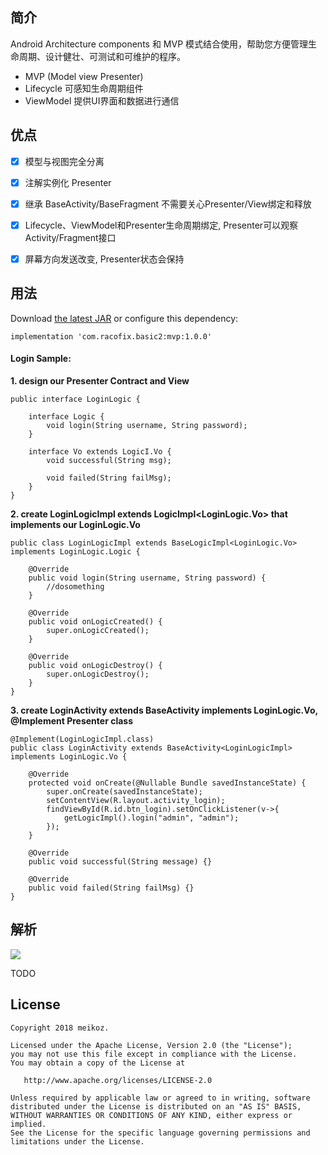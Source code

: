 ## 简介
Android Architecture components 和 MVP 模式结合使用，帮助您方便管理生命周期、设计健壮、可测试和可维护的程序。
- MVP (Model view Presenter) 
- Lifecycle 可感知生命周期组件
- ViewModel 提供UI界面和数据进行通信


## 优点
- [x] 模型与视图完全分离
- [x] 注解实例化 Presenter
- [x] 继承 BaseActivity/BaseFragment 不需要关心Presenter/View绑定和释放
- [x] Lifecycle、ViewModel和Presenter生命周期绑定, Presenter可以观察Activity/Fragment接口
- [x] 屏幕方向发送改变, Presenter状态会保持


## 用法
Download [the latest JAR](https://github.com/meikoz/Basic/tree/master/basics/mvp) or configure this dependency:
```
implementation 'com.racofix.basic2:mvp:1.0.0'
```

#### Login Sample:
**1. design our Presenter Contract and View**
```
public interface LoginLogic {

    interface Logic {
        void login(String username, String password);
    }

    interface Vo extends LogicI.Vo {
        void successful(String msg);

        void failed(String failMsg);
    }
}
```

**2. create LoginLogicImpl extends LogicImpl<LoginLogic.Vo> that implements our LoginLogic.Vo**
```
public class LoginLogicImpl extends BaseLogicImpl<LoginLogic.Vo> implements LoginLogic.Logic {

    @Override
    public void login(String username, String password) {
        //dosomething
    }

    @Override
    public void onLogicCreated() {
        super.onLogicCreated();
    }

    @Override
    public void onLogicDestroy() {
        super.onLogicDestroy();
    }
}
```

**3. create LoginActivity extends BaseActivity<LoginLogicImpl> implements LoginLogic.Vo, @Implement Presenter class**
```
@Implement(LoginLogicImpl.class)
public class LoginActivity extends BaseActivity<LoginLogicImpl> implements LoginLogic.Vo {

    @Override
    protected void onCreate(@Nullable Bundle savedInstanceState) {
        super.onCreate(savedInstanceState);
        setContentView(R.layout.activity_login);
        findViewById(R.id.btn_login).setOnClickListener(v->{
            getLogicImpl().login("admin", "admin");
        });
    }

    @Override
    public void successful(String message) {}

    @Override
    public void failed(String failMsg) {}
}
```


## 解析
![](https://upload-images.jianshu.io/upload_images/893513-071dc47f4a67d508.png?imageMogr2/auto-orient/strip%7CimageView2/2/w/1240)

TODO


## License
```
Copyright 2018 meikoz.

Licensed under the Apache License, Version 2.0 (the "License");
you may not use this file except in compliance with the License.
You may obtain a copy of the License at

   http://www.apache.org/licenses/LICENSE-2.0

Unless required by applicable law or agreed to in writing, software
distributed under the License is distributed on an "AS IS" BASIS,
WITHOUT WARRANTIES OR CONDITIONS OF ANY KIND, either express or implied.
See the License for the specific language governing permissions and
limitations under the License.
```



